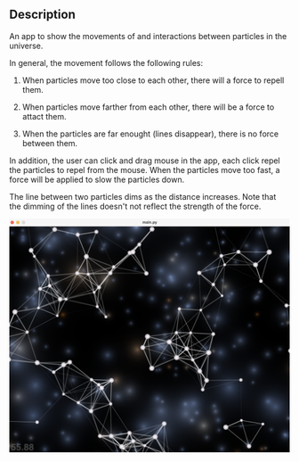 ## Description

An app to show the movements of and interactions between particles in the universe.  

In general, the movement follows the following rules:

1. When particles move too close to each other, there will a force to repell them.

2. When particles move farther from each other, there will be a force to attact them.

3. When the particles are far enought (lines disappear), there is no force between them. 

In addition, the user can click and drag mouse in the app, each click repel the particles to repel from the mouse. When the particles move too fast, a force will be applied to slow the particles down. 

The line between two particles dims as the distance increases. Note that the dimming of the lines doesn't not reflect the strength of the force. 


![Example Image](./images/window.png)

